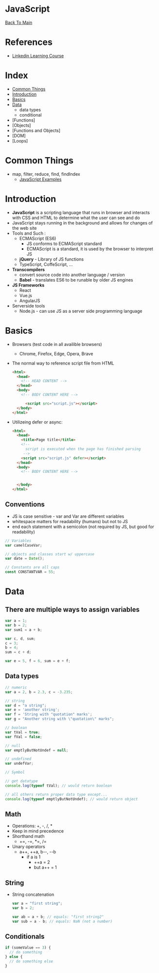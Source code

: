 # JavaScript

[Back To Main](../README.md)

# References

- [Linkedin Learning Course](https://www.linkedin.com/learning/javascript-essential-training-3/what-is-javascript?u=26123450)

# Index

- [Common Things](#Common-Things)
- [Introduction](#Introduction)
- [Basics](#Basics)
- [Data](#Data)
  - data types
  - conditional
- [Functions]
- [Objects]
- [Functions and Objects]
- [DOM]
- [Loops]

# Common Things

- map, filter, reduce, find, findIndex
  - [JavaScript Examples](./map-filter-reduce-find.js)

# Introduction

- **JavaScript** is a scripting language that runs in browser and interacts with CSS and HTML to determine what the user can see and do
- JavaScript stays running in the background and allows for changes of the web site
- Tools and Such :
  - ECMAScript (ES6)
    - JS conforms to ECMAScript standard
    - ECMAScript is a standard, it is used by the browser to interpret JS
  - **jQuery** - Library of JS functions
  - TypeScript, CoffeScript, ...
- **Transcompilers**
  - convert source code into another language / version
  - **Babel** - translates ES6 to be runable by older JS engines
- **JS Frameworks**
  - React
  - Vue.js
  - AngularJS
- Serverside tools
  - Node.js - can use JS as a server side programming language

# Basics

- Browsers (test code in all availible browsers)
  - Chrome, Firefox, Edge, Opera, Brave
- The normal way to reference script file from HTML

  ```HTML
  <html>
    <head>
      <!-- HEAD CONTENT -->
    </head>
    <body>
      <!-- BODY CONTENT HERE -->

        <script src="script.js"></script>
    </body>
  </html>
  ```

- Utilizeing defer or async:

  ```HTML
  <html>
    <head>
      <title>Page title</title>
      <!--
        script is executed when the page has finished parsing
       -->
      <script src="script.js" defer></script>
    </head>
    <body>
      <!-- BODY CONTENT HERE -->


    </body>
  </html>
  ```

## Conventions

- JS is case sensitive - var and Var are different variables
- whitespace matters for readability (humans) but not to JS
- end each statement with a semicolon (not required by JS, but good for readability)

```JavaScript
// Variables
var camelCaseVar;

// objects and classes start w/ uppercase
var date = Date();

// Constants are all caps
const CONSTANTVAR = 55;
```

# Data

## There are multiple ways to assign variables

```JavaScript
var a = 1;
var b = 2;
var sum1 = a + b;

var c, d, sum;
c = 3;
b = 4;
sum = c + d;

var e = 5, f = 6, sum = e + f;
```

## Data types

```JavaScript
// numeric
var a = 2, b = 2.3, c = -3.235;

// string
var d = "a string";
var e = 'another string';
var f = 'String with "quotation" marks';
var g = "Another string with \"quotation\" marks";

// boolean
var tVal = true;
var fVal = false;

// null
var emptlyButNotUndef = null;

// undefined
var undefVar;

// Symbol

// get datatype
console.log(typeof tVal); // would return boolean

// all others return proper data type except...
console.log(typeof emptlyButNotUndef); // would return object
```

## Math

- Operations: +, -, /, \*
- Keep in mind precedence
- Shorthand math
  - +=, -=, \*=, /=
- Unary operators
  - a++, ++a, b--, --b
    - if a is 1
      - ++a = 2
      - but a++ = 1

## String

- String concatenation

  ```JavaScript
  var a = "first string";
  var b = 2;

  var ab = a + b; // equals: "first string2"
  var sub = a - b; // equals: NaN (not a number)
  ```

## Conditionals

```JavaScript
if (someValue == 3) {
  // do something
} else {
  // do something else
}
```

<!--
# OLD
## Callback Functions
## Variables

- Local variables = created within a function and can only be used inside the function
- Global variables = were created outside of the function and can be accessed anywhere
- In if, else, while, (curly brace code)
  - var is Global - typically want to AVOID this keyword
  - let and const are just variables and will be local
- Types:
  - `var x = 1`:
  - `let y = 1`:
  - `const z = 1`: cannot be changed once given a value
    - Objects: You can push items into a const array, but assigning a new array to the variable would not work
    - Arrays: you can change the values assosiated with keys, but you cannot overwrite an object`

## Other

- A Class example:

```JavaScript
class Person {
  constructor(personName) {
    this.name = personName;
  }

  about() {
    return `Hello, ${this.name}`;
  }
}
```

- Inheritance:

```JavaScript
class Singer extends Person {
  constructor(personName) {
    super(personName); // parent constructor
    this.instrument = "vocals";
  }

  sing() {
    return "Some song lyrics";
  }
}
```

## This

- Has 2 uses!
  - this points to an instance of an object from within its class def.
  - In JS there is a secondary feature:
    - also keeps track of `execution context` (often based on where func was called from) -->
